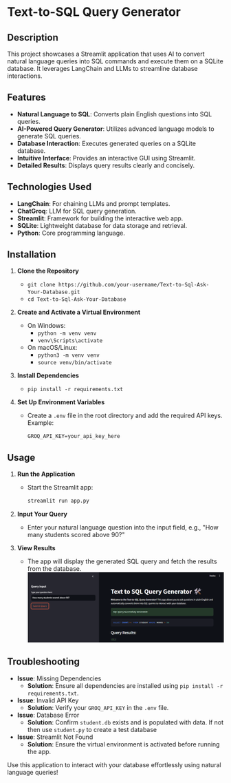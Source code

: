 # Text-to-SQL Query Generator

## Description
This project showcases a Streamlit application that uses AI to convert natural language queries into SQL commands and execute them on a SQLite database. It leverages LangChain and LLMs to streamline database interactions.

## Features
- **Natural Language to SQL**: Converts plain English questions into SQL queries.
- **AI-Powered Query Generator**: Utilizes advanced language models to generate SQL queries.
- **Database Interaction**: Executes generated queries on a SQLite database.
- **Intuitive Interface**: Provides an interactive GUI using Streamlit.
- **Detailed Results**: Displays query results clearly and concisely.

## Technologies Used
- **LangChain**: For chaining LLMs and prompt templates.
- **ChatGroq**: LLM for SQL query generation.
- **Streamlit**: Framework for building the interactive web app.
- **SQLite**: Lightweight database for data storage and retrieval.
- **Python**: Core programming language.

## Installation
1. **Clone the Repository**  
   - `git clone https://github.com/your-username/Text-to-Sql-Ask-Your-Database.git`  
   - `cd Text-to-Sql-Ask-Your-Database`

2. **Create and Activate a Virtual Environment**  
   - On Windows:  
     - `python -m venv venv`  
     - `venv\Scripts\activate`
   - On macOS/Linux:  
     - `python3 -m venv venv`  
     - `source venv/bin/activate`

3. **Install Dependencies**  
   - `pip install -r requirements.txt`

4. **Set Up Environment Variables**  
   - Create a `.env` file in the root directory and add the required API keys. Example:
     ```
     GROQ_API_KEY=your_api_key_here
     ```

## Usage
1. **Run the Application**  
   - Start the Streamlit app:
     ```bash
     streamlit run app.py
     ```

2. **Input Your Query**  
   - Enter your natural language question into the input field, e.g., "How many students scored above 90?"

3. **View Results**  
   - The app will display the generated SQL query and fetch the results from the database.
   ![alt text](https://github.com/sahilbishnoi26/Text-to-Sql-Ask-Database/blob/main/text-to-sql.png)

## Troubleshooting
- **Issue**: Missing Dependencies  
  - **Solution**: Ensure all dependencies are installed using `pip install -r requirements.txt`.
- **Issue**: Invalid API Key  
  - **Solution**: Verify your `GROQ_API_KEY` in the `.env` file.
- **Issue**: Database Error  
  - **Solution**: Confirm `student.db` exists and is populated with data. If not then use `student.py` to create a test database
- **Issue**: Streamlit Not Found  
  - **Solution**: Ensure the virtual environment is activated before running the app.

Use this application to interact with your database effortlessly using natural language queries!
